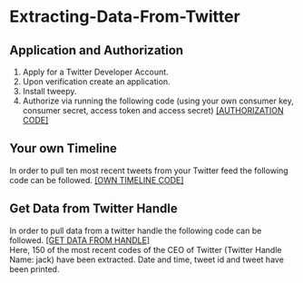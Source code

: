 # Extracting-Data-From-Twitter
## Application and Authorization <br />
1. Apply for a Twitter Developer Account.  <br />
2. Upon verification create an application. <br />
3. Install tweepy. <br />
4. Authorize via running the following code (using your own consumer key, consumer secret, access token and access secret) 
[[AUTHORIZATION CODE]](https://github.com/Yukti-09/Extracting-Data-From-Twitter/blob/main/authorization.py)
## Your own Timeline <br />
In order to pull ten most recent tweets from your Twitter feed the following code can be followed. [[OWN TIMELINE CODE]](https://github.com/Yukti-09/Extracting-Data-From-Twitter/blob/main/Your_Own_Feed.py)
## Get Data from Twitter Handle <br />
In order to pull data from a twitter handle the following code can be followed. [[GET DATA FROM HANDLE]](https://github.com/Yukti-09/Extracting-Data-From-Twitter/blob/main/Get_Data_From_Twitter_Handle.py) <br />
Here, 150 of the most recent codes of the CEO of Twitter (Twitter Handle Name: jack) have been extracted. Date and time, tweet id and tweet have been printed.

